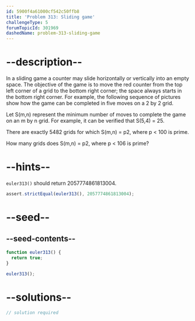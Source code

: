 ```yaml
---
id: 5900f4a61000cf542c50ffb8
title: 'Problem 313: Sliding game'
challengeType: 5
forumTopicId: 301969
dashedName: problem-313-sliding-game
---
```


# --description--

In a sliding game a counter may slide horizontally or vertically into an empty space. The objective of the game is to move the red counter from the top left corner of a grid to the bottom right corner; the space always starts in the bottom right corner. For example, the following sequence of pictures show how the game can be completed in five moves on a 2 by 2 grid.

Let S(m,n) represent the minimum number of moves to complete the game on an m by n grid. For example, it can be verified that S(5,4) = 25.

There are exactly 5482 grids for which S(m,n) = p2, where p &lt; 100 is prime.

How many grids does S(m,n) = p2, where p &lt; 106 is prime?

# --hints--

`euler313()` should return 2057774861813004.

```js
assert.strictEqual(euler313(), 2057774861813004);
```

# --seed--

## --seed-contents--

```js
function euler313() {
  return true;
}

euler313();
```

# --solutions--

```js
// solution required
```
